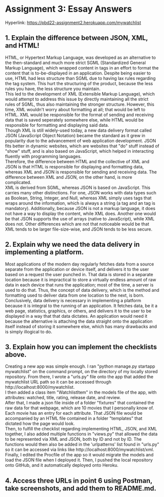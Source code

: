 # Assignment 3: Essay Answers

Hyperlink: https://pbd22-assignment2.herokuapp.com/mywatchlist

## 1. Explain the difference between JSON, XML, and HTML!
HTML, or Hypertext Markup Language, was developed as an alternative to the then-standard and much more strict SGML (Standardized General Markup Language), which wrapped content in tags in an effort to format the content that is to-be-displayed in an application. Despite being easier to use, HTML had less structure than SGML due to having lax rules regarding the tag system. This hurt the structuring of the product, because the less rules you have, the less structure you maintain. <br>
This led to the development of XML (Extensible Markup Language), which would attempt to address this issue by directly maintaining all the strict rules of SGML, thus also maintaining the stronger structure. However, this time, XML wouldn't worry about formatting at all; that would be left to HTML. XML would be responsible for the format of sending and receiving data that is saved seperately somewhere else, while HTML would be responsible for formatting and displaying said data. <br>
Though XML is still widely-used today, a new data delivery format called JSON (JavaScript Object Notation) became the standard as it grew in popularity due to the advancement of web application development. JSON fits better in dynamic websites, which are websites that "do" stuff instead of "show" stuff, and is also based on JavaScript, which helped in interacting fluently with programming languages. <br>
Therefore, the difference between HTML and the collective of XML and JSON is that HTML is responsible for displaying and formatting data, whereas XML and JSON is responsible for sending and receiving data. The difference between XML and JSON, on the other hand, is more complicated. <br>
XML is derived from SGML, whereas JSON is based on JavaScript. This carries many other distinctions. For one, JSON works with data types such as Boolean, String, Integer, and Null, whereas XML simply uses tags that wraps around the information, which is always a string (a <start> tag and an <end> tag is mandatory). Additionally, because JSON is not a markup language, it does not have a way to display the content, while XML does. Another one would be that JSON supports the use of arrays (native to JavaScript), while XML does not. Other differences which are not that noticeable would be that XML tends to be larger file-size-wise, and JSON tends to be less secure.<br>

## 2. Explain why we need the data delivery in implementing a platform.
Most applications of the modern day regularly fetches data from a source separate from the application or device itself, and delivers it to the user based on a request the user punched in. That data is stored in a separate location because it is impractical to store a virtually endless amount of raw data in each device that runs the application; most of the time, a server is used to do that. Thus, the concept of data delivery, which is the method and formatting used to deliver data from one location to the next, is born. <br>
Conclusively, data delivery is necessary in implementing a platform because it is integral to the running of an application. It fetches data, be it a web page, statistics, graphics, or others, and delivers it to the user to be displayed in a way that that data dictates. An application would need it because the alternative is attaching the data straight onto the application itself instead of storing it somewhere else, which has many drawbacks and is simply illogical to do. <br>

## 3. Explain how you can implement the checklists above.
Creating a new app was simple enough. I ran "python manage.py startapp mywatchlist" on the command prompt, on the directory of my locally stored repository. From there, I wrote a "urls.py" file onto the app that added the mywatchlist URL path so it can be accessed through http://localhost:8000/mywatchlist. <br>
I then added a class item "WatchlistItem" in the models file of the app, with attributes: watched, title, rating, release date, and review. <br>
After that, I made a json file inside of a folder "fixtures" that contained the raw data for that webpage, which are 10 movies that I personally know of. Each movie has an entry for each attribute. That JSON file would be accompanied by an HTML file contained in a folder "templates" that dictated how the page would look. <br>
Then, to fulfill the checklist regarding implementing HTML, JSON, and XML together, I also added multiple functions in "views.py" that allowed the data to be represented via XML and JSON, both by ID and not by ID. The functions would then also be added in the 'urlpatterns' list found in "urls.py" so it can be accessed via links like http://localhost:8000/mywatchlist/xml. <br>
Finally, I edited the Procfile of the app so it would migrate the models and load the JSON file when I deployed it. Then, I pushed the local repository onto GitHub, and it automatically deployed onto Heroku.
 
## 4. Access three URLs in point 6 using Postman, take screenshots, and add them to README.md.


